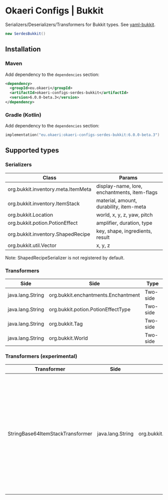 # Okaeri Configs | Bukkit

Serializers/Deserializers/Transformers for Bukkit types. See [yaml-bukkit](https://github.com/OkaeriPoland/okaeri-configs/tree/master/yaml-bukkit).

```java
new SerdesBukkit()
```

## Installation

### Maven

Add dependency to the `dependencies` section:

```xml
<dependency>
  <groupId>eu.okaeri</groupId>
  <artifactId>okaeri-configs-serdes-bukkit</artifactId>
  <version>6.0.0-beta.3</version>
</dependency>
```

### Gradle (Kotlin)

Add dependency to the `dependencies` section:

```kotlin
implementation("eu.okaeri:okaeri-configs-serdes-bukkit:6.0.0-beta.3")
```

## Supported types

### Serializers

| Class | Params |
|-|-|
| org.bukkit.inventory.meta.ItemMeta | display-name, lore, enchantments, item-flags |
| org.bukkit.inventory.ItemStack | material, amount, durability, item-meta |
| org.bukkit.Location | world, x, y, z, yaw, pitch |
| org.bukkit.potion.PotionEffect | amplifier, duration, type |
| org.bukkit.inventory.ShapedRecipe | key, shape, ingredients, result |
| org.bukkit.util.Vector | x, y, z |

Note: ShapedRecipeSerializer is not registered by default.

### Transformers

| Side | Side | Type |
|-|-|-|
| java.lang.String | org.bukkit.enchantments.Enchantment | Two-side |
| java.lang.String | org.bukkit.potion.PotionEffectType | Two-side |
| java.lang.String | org.bukkit.Tag | Two-side |
| java.lang.String | org.bukkit.World | Two-side |

### Transformers (experimental)

| Transformer | Side | Side | Type | Note |
|-|-|-|-|-|
| StringBase64ItemStackTransformer | java.lang.String | org.bukkit.inventory.ItemStack | Two-side | Available as ItemStackSerializer mode override (failsafe). Base64 encodes/decodes ItemStack using BukkitObject streams, stability between versions highly depends on the underlying server-side implementation and has not been determined. Intended use is storage-only. See class javadocs for more details. |
